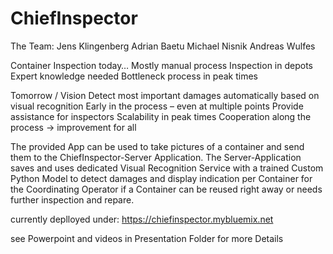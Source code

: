 # ChiefInspector
The Team:
Jens Klingenberg 
Adrian Baetu
Michael Nisnik
Andreas Wulfes

Container Inspection today…
Mostly manual process
Inspection in depots
Expert knowledge needed
Bottleneck process in peak times


Tomorrow / Vision
Detect most important damages automatically based on visual recognition
Early in the process – even at multiple points
Provide assistance for inspectors
Scalability in peak times
Cooperation along the process -> improvement for all

The provided App can be used to take pictures of a container and send them to the ChiefInspector-Server Application.
The Server-Application saves and uses dedicated Visual Recognition Service with a trained Custom Python Model to detect
damages and display indication per Container for the Coordinating Operator if a Container can be reused right away
or needs further inspection and repare.

currently deplloyed under: https://chiefinspector.mybluemix.net

see Powerpoint and videos in Presentation Folder for more Details
